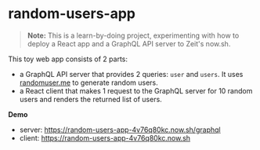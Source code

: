 # random-users-app

> **Note:** This is a learn-by-doing project, experimenting with how to deploy a React app and a GraphQL API server to Zeit's now.sh.

This toy web app consists of 2 parts:

- a GraphQL API server that provides 2 queries: `user` and `users`. It uses [randomuser.me](https://randomuser.me/) to generate random users.
- a React client that makes 1 request to the GraphQL server for 10 random users and renders the returned list of users.

**Demo**

- server: https://random-users-app-4v76q80kc.now.sh/graphql
- client: https://random-users-app-4v76q80kc.now.sh
